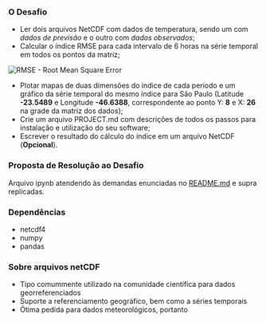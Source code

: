### O Desafio

- Ler dois arquivos NetCDF com dados de temperatura, sendo um com *dados de previsão* e o outro com *dados observados*;
- Calcular o índice RMSE para cada intervalo de 6 horas na série temporal em todos os pontos da matriz;

<img src="https://i.imgur.com/MlK4w0X.png" alt="RMSE - Root Mean Square Error" />

- Plotar mapas de duas dimensões do índice de cada período e um gráfico da série temporal do mesmo índice para São Paulo (Latitude **-23.5489** e Longitude **-46.6388**, correspondente ao ponto Y: **8** e X: **26** na grade da matriz dos dados);
- Crie um arquivo PROJECT.md com descrições de todos os passos para instalação e utilização do seu software;
- Escrever o resultado do cálculo do índice em um arquivo NetCDF (**Opcional**).

### Proposta de Resolução ao Desafio

Arquivo ipynb atendendo às demandas enunciadas no [README.md](../README.md) e supra replicadas.

### Dependências

- netcdf4
- numpy
- pandas


### Sobre arquivos netCDF

- Tipo comummente utilizado na comunidade científica para dados georreferenciados
- Suporte a referenciamento geográfico, bem como a séries temporais
- Ótima pedida para dados meteorológicos, portanto


### 